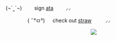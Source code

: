 ㅤ(¬`‸´¬)ㅤ ㅤ sign [ata](https://centivan.atabook.org/)ㅤ ㅤ ⸝⸝

ㅤㅤ ㅤ ㅤㅤ( ˶°ㅁ°)   ㅤ check out [straw](https://hawkmizi.straw.page/) ㅤ ㅤ ⸝⸝
ㅤㅤ ㅤ ㅤㅤ ㅤ 



<p align="center"> <img src=https://cdn.discordapp.com/attachments/1282985399051878441/1402235240918814782/68747470733a2f2f63646e2e646973636f72646170702e636f6d2f6174746163686d656e74732f313238323938353339393035313837383434312f313430323139373531303332373530303836322f556e7469746c656439345f32303235303830353135_3.png?ex=68932cd5&is=6891db55&hm=5251b7a63ca73c2c449cff91b06333ee7c20229d46ec7dba72833aae63302cca&) </p>

ㅤ
ㅤ ㅤ ㅤㅤ ㅤ 


<!--
**TillsBodyPillow/TillsBodyPillow** is a ✨ _special_ ✨ repository because its `README.md` (this file) appears on your GitHub profile.

Here are some ideas to get you started:

- 🔭 I’m currently working on ...
- 🌱 I’m currently learning ...
- 👯 I’m looking to collaborate on ...
- 🤔 I’m looking for help with ...
- 💬 Ask me about ...
- 📫 How to reach me: ...
- 😄 Pronouns: ...
- ⚡ Fun fact: ...
-->


<!--
**Bendahe/Bendahe** is a ✨ _special_ ✨ repository because its `README.md` (this file) appears on your GitHub profile.

Here are some ideas to get you started:

- 🔭 I’m currently working on ...
- 🌱 I’m currently learning ...
- 👯 I’m looking to collaborate on ...
- 🤔 I’m looking for help with ...
- 💬 Ask me about ...
- 📫 How to reach me: ...
- 😄 Pronouns: ...
- ⚡ Fun fact: ...
-->
